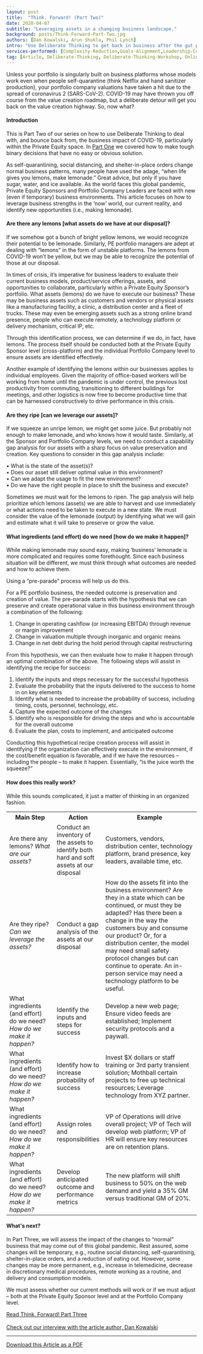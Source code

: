 ```yaml
---
layout: post
title:  "Think. Forward! (Part Two)"
date: 2020-04-07
subtitle: "Leveraging assets in a changing business landscape."
background: posts/Think-Forward-Part-Two.jpg
authors: [Dan Kowalski, Arun Shukla, Phil Lynch]
intro: "Use Deliberate Thinking to get back in business after the gut punch of COVID-19 in the Private Equity world."
services-performed: [Complexity-Reduction,Goals-Alignment,Leadership-Coaching-and-Leadership-Facilitation,Organizational-Design-and-Alignment]
tag: [Article, Deliberate-Thinking, Deliberate-Thinking-Workshop, Online-Program]
---
```


Unless your portfolio is singularly built on business platforms whose models work even when people self-quarantine (think Netflix and hand sanitizer production), your portfolio company valuations have taken a hit due to the spread of coronavirus 2 (SARS-CoV-2). COVID-19 may have thrown you off course from the value creation roadmap, but a deliberate detour will get you back on the value creation highway. So, now what?

#### Introduction

This is Part Two of our series on how to use Deliberate Thinking to deal with, and bounce back from, the business impact of COVID-19, particularly within the Private Equity space. In <a href="https://slkone.com/Think-Forward-Part-One/">Part One</a> we covered how to make tough binary decisions that have no easy or obvious solution.

As self-quarantining, social distancing, and shelter-in-place orders change normal business patterns, many people have used the adage, “when life gives you lemons, make lemonade.” Great advice, but only if you have sugar, water, and ice available. As the world faces this global pandemic, Private Equity Sponsors and Portfolio Company Leaders are faced with new (even if temporary) business environments. This article focuses on how to leverage business strengths in the ‘now’ world, our current reality, and identify new opportunities (i.e., making lemonade). 

#### Are there any lemons [what assets do we have at our disposal]?

If we somehow got a bunch of bright yellow lemons, we would recognize their potential to be lemonade. Similarly, PE portfolio managers are adept at dealing with “lemons” in the form of unstable platforms. The lemons from COVID-19 won’t be yellow, but we may be able to recognize the potential of those at our disposal. 

In times of crisis, it’s imperative for business leaders to evaluate their current business models, product/service offerings, assets, and opportunities to collaborate, particularly within a Private Equity Sponsor’s portfolio. What assets (lemons) do we have to execute our business? These may be business assets such as customers and vendors or physical assets like a manufacturing facility, a clinic, a distribution center and a fleet of trucks. These may even be emerging assets such as a strong online brand presence, people who can execute remotely, a technology platform or delivery mechanism, critical IP, etc. 

Through this identification process, we can determine if we do, in fact, have lemons. The process itself should be conducted both at the Private Equity Sponsor level (cross-platform) and the individual Portfolio Company level to ensure assets are identified effectively. 

Another example of identifying the lemons within our businesses applies to individual employees. Given the majority of office-based workers will be working from home until the pandemic is under control, the previous lost productivity from commuting, transitioning to different buildings for meetings, and other logistics is now free to become productive time that can be harnessed constructively to drive performance in this crisis.

#### Are they ripe [can we leverage our assets]?

If we squeeze an unripe lemon, we might get some juice. But probably not enough to make lemonade, and who knows how it would taste. Similarly, at the Sponsor and Portfolio Company levels, we need to conduct a capability gap analysis for our assets with a sharp focus on value preservation and creation. Key questions to consider in this gap analysis include: 

•	What is the state of the asset(s)? <br>
•	Does our asset still deliver optimal value in this environment? <br>
•	Can we adapt the usage to fit the new environment? <br>
•	Do we have the right people in place to shift the business and execute?

Sometimes we must wait for the lemons to ripen. The gap analysis will help prioritize which lemons (assets) we are able to harvest and use immediately or what actions need to be taken to execute in a new state. We must consider the value of the lemonade (output) by identifying what we will gain and estimate what it will take to preserve or grow the value. 

#### What ingredients (and effort) do we need [how do we make it happen]?

While making lemonade may sound easy, making ‘business’ lemonade is more complicated and requires some forethought. Since each business situation will be different, we must think through what outcomes are needed and how to achieve them. 

Using a “pre-parade” process will help us do this.

For a PE portfolio business, the needed outcome is preservation and creation of value. The pre-parade starts with the hypothesis that we can preserve and create operational value in this business environment through a combination of the following:

1.	Change in operating cashflow (or increasing EBITDA) through revenue or margin improvement <br>
2.	Change in valuation multiple through inorganic and organic means <br> 
3.	Change in net debt during the hold period through capital restructuring 

From this hypothesis, we can then evaluate how to make it happen through an optimal combination of the above. The following steps will assist in identifying the recipe for success:

1.	Identify the inputs and steps necessary for the successful hypothesis <br>
2.	Evaluate the probability that the inputs delivered to the success to home in on key elements <br>
3.	Identify what is needed to increase the probability of success, including timing, costs, personnel, technology, etc. <br>
4.	Capture the expected outcome of the changes <br>
5.	Identify who is responsible for driving the steps and who is accountable for the overall outcome <br>
6.	Evaluate the plan, costs to implement, and anticipated outcome 

Conducting this hypothetical recipe creation process will assist in identifying if the organization can effectively execute in the environment, if the cost/benefit equation is favorable, and if we have the resources – including the people – to make it happen. Essentially, “is the juice worth the squeeze?”

#### How does this really work?

While this sounds complicated, it just a matter of thinking in an organized fashion. 

<table>
  <tr>
    <th style="width:25%;">Main Step</th>
    <th style="width:25%;">Action</th>
    <th style="width:50%;">Example</th>
  </tr>
  <tr>
    <td>Are there any lemons? <i>What are our assets?</i></td>
    <td>Conduct an inventory of the assets to identify both hard and soft assets at our disposal</td>
    <td>Customers, vendors, distribution center, technology platform, brand presence, key leaders, available time, etc.</td>  
  </tr>
  <tr>
    <td>Are they ripe? <i>Can we leverage the assets?</i></td>
    <td>Conduct a gap analysis of the assets at our disposal</td>
    <td>How do the assets fit into the business environment? Are they in a state which can be continued, or must they be adapted? Has there been a change in the way the customers buy and consume our product? Or, for a distribution center, the model may need small safety protocol changes but can continue to operate. An in-person service may need a technology platform to be useful.</td>  
  </tr>
  <tr>
    <td>What ingredients (and effort) do we need? <i>How do we make it happen?</i></td>
    <td>Identify the inputs and steps for success</td>
    <td>Develop a new web page; Ensure video feeds are established; Implement security protocols and a paywall.</td>  
  </tr>
  <tr>
    <td>What ingredients (and effort) do we need? <i>How do we make it happen?</i></td>
    <td>Identify how to increase probability of success</td>
    <td>Invest $X dollars or staff training or 3rd party transient solution; Mothball certain projects to free up technical resources; Leverage technology from XYZ partner.</td>  
  </tr>
  <tr>
    <td>What ingredients (and effort) do we need? <i>How do we make it happen?</i></td>
    <td>Assign roles and responsibilities</td>
    <td>VP of Operations will drive overall project; VP of Tech will develop web platform; VP of HR will ensure key resources are on retention plans.</td>  
  </tr>
  <tr>
    <td>What ingredients (and effort) do we need? <i>How do we make it happen?</i></td>
    <td>Develop anticipated outcome and performance metrics</td>
    <td>The new platform will shift business to 50% on the web demand and yield a 35% GM versus traditional GM of 20%.</td>  
  </tr>
</table>

#### What's next?

In Part Three, we will assess the impact of the changes to “normal” business that may come out of this global pandemic. Rest assured, some changes will be temporary, e.g., routine social distancing, self-quarantining, shelter-in-place orders, and a reduction of eating out. However, some changes may be more permanent, e.g., increase in telemedicine, decrease in discretionary medical procedures, remote working as a routine, and delivery and consumption models.

We must assess whether our current methods will work or if we must adjust – both at the Private Equity Sponsor level and at the Portfolio Company level. 

<a href="https://slkone.com/Think-Forward-Part-Three/">Read Think. Forward! Part Three</a><br><br>
<a href="https://slkone.com/Spotlight-Interview-Dan-Kowalski/">Check out our interview with the article author, Dan Kowalski</a>

___

<a href="https://slkone.com/files/SLKoneArticle_CovidCrisis_DeliberateThinking_Part2_PE focused_2020.pdf" class="btn-filled" target="_blank">Download this Article as a PDF</a>
